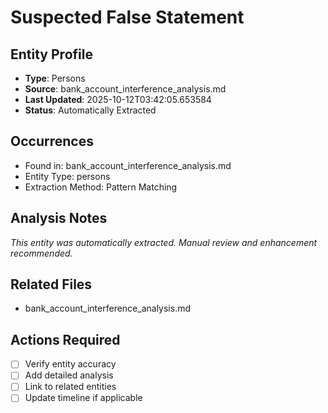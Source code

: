 # Suspected False Statement

## Entity Profile
- **Type**: Persons
- **Source**: bank_account_interference_analysis.md
- **Last Updated**: 2025-10-12T03:42:05.653584
- **Status**: Automatically Extracted

## Occurrences
- Found in: bank_account_interference_analysis.md
- Entity Type: persons
- Extraction Method: Pattern Matching

## Analysis Notes
*This entity was automatically extracted. Manual review and enhancement recommended.*

## Related Files
- bank_account_interference_analysis.md

## Actions Required
- [ ] Verify entity accuracy
- [ ] Add detailed analysis
- [ ] Link to related entities
- [ ] Update timeline if applicable
